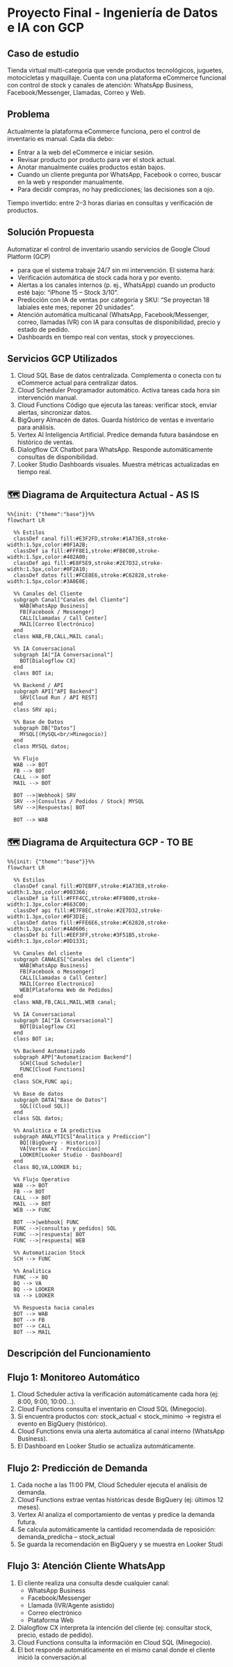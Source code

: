 # Proyecto Final - Ingeniería de Datos e IA con GCP

## **Caso de estudio**
Tienda virtual multi-categoría que vende productos tecnológicos, juguetes, motocicletas y maquillaje. Cuenta con una plataforma eCommerce funcional con control de stock y canales de atención: WhatsApp Business, Facebook/Messenger, Llamadas, Correo y Web.

## **Problema**
Actualmente la plataforma eCommerce funciona, pero el control de inventario es manual. Cada día debo:
* Entrar a la web del eCommerce e iniciar sesión.
* Revisar producto por producto para ver el stock actual.
* Anotar manualmente cuáles productos están bajos.
* Cuando un cliente pregunta por WhatsApp, Facebook o correo, buscar en la web y responder manualmente.
* Para decidir compras, no hay predicciones; las decisiones son a ojo.

Tiempo invertido: entre 2–3 horas diarias en consultas y verificación de productos.

## **Solución Propuesta**
Automatizar el control de inventario usando servicios de Google Cloud Platform (GCP)
* para que el sistema trabaje 24/7 sin mi intervención. El sistema hará:
* Verificación automática de stock cada hora y por evento.
* Alertas a los canales internos (p. ej., WhatsApp) cuando un producto esté bajo: “iPhone 15 – Stock 3/10”.
* Predicción con IA de ventas por categoría y SKU: “Se proyectan 18 labiales este mes; reponer 20 unidades”.
* Atención automática multicanal (WhatsApp, Facebook/Messenger, correo, llamadas IVR) con IA para consultas de disponibilidad, precio y estado de pedido.
* Dashboards en tiempo real con ventas, stock y proyecciones.

## **Servicios GCP Utilizados**
1. Cloud SQL
Base de datos centralizada. Complementa o conecta con tu eCommerce actual para centralizar datos.
2. Cloud Scheduler
Programador automático. Activa tareas cada hora sin intervención manual.
3. Cloud Functions
Código que ejecuta las tareas: verificar stock, enviar alertas, sincronizar datos.
4. BigQuery
Almacén de datos. Guarda histórico de ventas e inventario para análisis.
5. Vertex AI
Inteligencia Artificial. Predice demanda futura basándose en histórico de ventas.
6. Dialogflow CX
Chatbot para WhatsApp. Responde automáticamente consultas de disponibilidad.
7. Looker Studio
Dashboards visuales. Muestra métricas actualizadas en tiempo real.


## 🗺️ Diagrama de Arquitectura Actual - AS IS

```mermaid
%%{init: {"theme":"base"}}%%
flowchart LR

  %% Estilos
  classDef canal fill:#E3F2FD,stroke:#1A73E8,stroke-width:1.5px,color:#0F1A2B;
  classDef ia fill:#FFF8E1,stroke:#FB8C00,stroke-width:1.5px,color:#402A00;
  classDef api fill:#E8F5E9,stroke:#2E7D32,stroke-width:1.5px,color:#0F2A10;
  classDef datos fill:#FCE8E6,stroke:#C62828,stroke-width:1.5px,color:#3A0E0E;

  %% Canales del Cliente
  subgraph Canal["Canales del Cliente"]
    WAB[WhatsApp Business]
    FB[Facebook / Messenger]
    CALL[Llamadas / Call Center]
    MAIL[Correo Electrónico]
  end
  class WAB,FB,CALL,MAIL canal;

  %% IA Conversacional
  subgraph IA["IA Conversacional"]
    BOT[Dialogflow CX]
  end
  class BOT ia;

  %% Backend / API
  subgraph API["API Backend"]
    SRV[Cloud Run / API REST]
  end
  class SRV api;

  %% Base de Datos
  subgraph DB["Datos"]
    MYSQL[(MySQL<br/>Minegocio)]
  end
  class MYSQL datos;

  %% Flujo
  WAB --> BOT
  FB --> BOT
  CALL --> BOT
  MAIL --> BOT

  BOT -->|Webhook| SRV
  SRV -->|Consultas / Pedidos / Stock| MYSQL
  SRV -->|Respuestas| BOT

  BOT --> WAB
```
## 🗺️ Diagrama de Arquitectura GCP - TO BE
```mermaid
%%{init: {"theme":"base"}}%%
flowchart LR

  %% Estilos
  classDef canal fill:#D7EBFF,stroke:#1A73E8,stroke-width:1.3px,color:#003366;
  classDef ia fill:#FFF4CC,stroke:#FF9800,stroke-width:1.3px,color:#663C00;
  classDef api fill:#E7F8EC,stroke:#2E7D32,stroke-width:1.3px,color:#0F3D1E;
  classDef datos fill:#FFE6E6,stroke:#C62828,stroke-width:1.3px,color:#4A0606;
  classDef bi fill:#EEF3FF,stroke:#3F51B5,stroke-width:1.3px,color:#0D1331;

  %% Canales del cliente
  subgraph CANALES["Canales del cliente"]
    WAB[WhatsApp Business]
    FB[Facebook o Messenger]
    CALL[Llamadas o Call Center]
    MAIL[Correo Electronico]
    WEB[Plataforma Web de Pedidos]
  end
  class WAB,FB,CALL,MAIL,WEB canal;

  %% IA Conversacional
  subgraph IA["IA Conversacional"]
    BOT[Dialogflow CX]
  end
  class BOT ia;

  %% Backend Automatizado
  subgraph APP["Automatizacion Backend"]
    SCH[Cloud Scheduler]
    FUNC[Cloud Functions]
  end
  class SCH,FUNC api;

  %% Base de datos
  subgraph DATA["Base de Datos"]
    SQL[(Cloud SQL)]
  end
  class SQL datos;

  %% Analitica e IA predictiva
  subgraph ANALYTICS["Analitica y Prediccion"]
    BQ[(BigQuery - Historico)]
    VA[Vertex AI - Prediccion]
    LOOKER[Looker Studio - Dashboard]
  end
  class BQ,VA,LOOKER bi;

  %% Flujo Operativo
  WAB --> BOT
  FB --> BOT
  CALL --> BOT
  MAIL --> BOT
  WEB --> FUNC

  BOT -->|webhook| FUNC
  FUNC -->|consultas y pedidos| SQL
  FUNC -->|respuesta| BOT
  FUNC -->|respuesta| WEB

  %% Automatizacion Stock
  SCH --> FUNC

  %% Analitica
  FUNC --> BQ
  BQ --> VA
  BQ --> LOOKER
  VA --> LOOKER

  %% Respuesta hacia canales
  BOT --> WAB
  BOT --> FB
  BOT --> CALL
  BOT --> MAIL
```
## **Descripción del Funcionamiento**
## **Flujo 1: Monitoreo Automático**
  1. Cloud Scheduler activa la verificación automáticamente cada hora (ej: 8:00, 9:00, 10:00…).
  2. Cloud Functions consulta el inventario en Cloud SQL (Minegocio).
  3. Si encuentra productos con:
    stock_actual < stock_minimo
    → registra el evento en BigQuery (histórico).
  4. Cloud Functions envía una alerta automática al canal interno (WhatsApp Business).
  5. El Dashboard en Looker Studio se actualiza automáticamente.
## **Flujo 2: Predicción de Demanda**
  1. Cada noche a las 11:00 PM, Cloud Scheduler ejecuta el análisis de demanda.
  2. Cloud Functions extrae ventas históricas desde BigQuery (ej: últimos 12 meses).
  3. Vertex AI analiza el comportamiento de ventas y predice la demanda futura.
  4. Se calcula automáticamente la cantidad recomendada de reposición:
    demanda_predicha – stock_actual
  5. Se guarda la recomendación en BigQuery y se muestra en Looker Studi
## **Flujo 3: Atención Cliente WhatsApp**
  1. El cliente realiza una consulta desde cualquier canal:
      * WhatsApp Business
      * Facebook/Messenger
      * Llamada (IVR/Agente asistido)
      * Correo electrónico
      * Plataforma Web
  2. Dialogflow CX interpreta la intención del cliente (ej: consultar stock, precio, estado de pedido).
  3. Cloud Functions consulta la información en Cloud SQL (Minegocio).
  4. El bot responde automáticamente en el mismo canal donde el cliente inició la conversación.al
